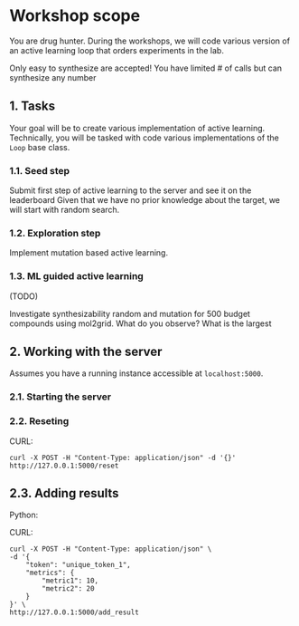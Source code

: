 # Workshop scope

You are drug hunter. During the workshops, we will code various version of an active learning loop that orders experiments in the lab.

Only easy to synthesize are accepted! You have limited # of calls but can synthesize any number

## 1. Tasks

Your goal will be to create various implementation of active learning. Technically, you will be tasked with code various implementations of the `Loop` base class.

### 1.1. Seed step

Submit first step of active learning to the server and see it on the leaderboard
Given that we have no prior knowledge about the target, we will start with random search.

### 1.2. Exploration step

Implement mutation based active learning.

### 1.3. ML guided active learning

(TODO)

Investigate synthesizability random and mutation for 500 budget compounds using mol2grid. What do you observe?
What is the largest

## 2. Working with the server

Assumes you have a running instance accessible at `localhost:5000`.

### 2.1. Starting the server

### 2.2. Reseting

CURL:
```commandline
curl -X POST -H "Content-Type: application/json" -d '{}' http://127.0.0.1:5000/reset
```

## 2.3. Adding results

Python:

CURL:

```commandline
curl -X POST -H "Content-Type: application/json" \
-d '{
    "token": "unique_token_1",
    "metrics": {
        "metric1": 10,
        "metric2": 20
    }
}' \
http://127.0.0.1:5000/add_result

```